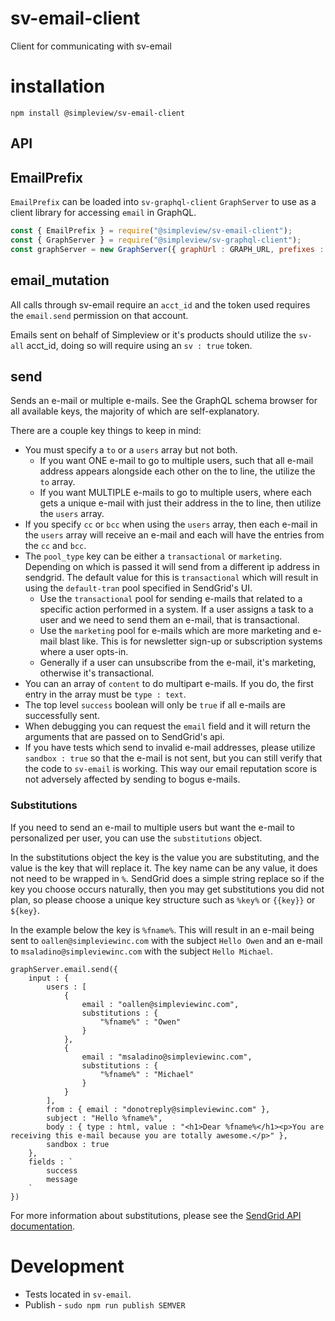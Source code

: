 # sv-email-client
Client for communicating with sv-email

# installation

```
npm install @simpleview/sv-email-client
```

## API

## EmailPrefix

`EmailPrefix` can be loaded into `sv-graphql-client` `GraphServer` to use as a client library for accessing `email` in GraphQL.

```js
const { EmailPrefix } = require("@simpleview/sv-email-client");
const { GraphServer } = require("@simpleview/sv-graphql-client");
const graphServer = new GraphServer({ graphUrl : GRAPH_URL, prefixes : [EmailPrefix] });
```

## email_mutation

All calls through sv-email require an `acct_id` and the token used requires the `email.send` permission on that account.

Emails sent on behalf of Simpleview or it's products should utilize the `sv-all` acct_id, doing so will require using an `sv : true` token.

## send

Sends an e-mail or multiple e-mails. See the GraphQL schema browser for all available keys, the majority of which are self-explanatory.

There are a couple key things to keep in mind:

* You must specify a `to` or a `users` array but not both.
	* If you want ONE e-mail to go to multiple users, such that all e-mail address appears alongside each other on the to line, the utilize the `to` array.
	* If you want MULTIPLE e-mails to go to multiple users, where each gets a unique e-mail with just their address in the to line, then utilize the `users` array.
* If you specify `cc` or `bcc` when using the `users` array, then each e-mail in the `users` array will receive an e-mail and each will have the entries from the `cc` and `bcc`.
* The `pool_type` key can be either a `transactional` or `marketing`. Depending on which is passed it will send from a different ip address in sendgrid. The default value for this is `transactional` which will result in using the `default-tran` pool specified in SendGrid's UI.
	* Use the `transactional` pool for sending e-mails that related to a specific action performed in a system. If a user assigns a task to a user and we need to send them an e-mail, that is transactional.
	* Use the `marketing` pool for e-mails which are more marketing and e-mail blast like. This is for newsletter sign-up or subscription systems where a user opts-in.
	* Generally if a user can unsubscribe from the e-mail, it's marketing, otherwise it's transactional.
* You can an array of `content` to do multipart e-mails. If you do, the first entry in the array must be `type : text`.
* The top level `success` boolean will only be `true` if all e-mails are successfully sent.
* When debugging you can request the `email` field and it will return the arguments that are passed on to SendGrid's api.
* If you have tests which send to invalid e-mail addresses, please utilize `sandbox : true` so that the e-mail is not sent, but you can still verify that the code to `sv-email` is working. This way our email reputation score is not adversely affected by sending to bogus e-mails.

### Substitutions

If you need to send an e-mail to multiple users but want the e-mail to personalized per user, you can use the `substitutions` object.

In the substitutions object the key is the value you are substituting, and the value is the key that will replace it. The key name can be any value, it does not need to be wrapped in `%`. SendGrid does a simple string replace so if the key you choose occurs naturally, then you may get substitutions you did not plan, so please choose a unique key structure such as `%key%` or `{{key}}` or `${key}`.

In the example below the key is `%fname%`. This will result in an e-mail being sent to `oallen@simpleviewinc.com` with the subject `Hello Owen` and an e-mail to `msaladino@simpleviewinc.com` with the subject `Hello Michael`.

```
graphServer.email.send({
	input : {
		users : [
			{
				email : "oallen@simpleviewinc.com",
				substitutions : {
					"%fname%" : "Owen"
				}
			},
			{
				email : "msaladino@simpleviewinc.com",
				substitutions : {
					"%fname%" : "Michael"
				}
			}
		],
		from : { email : "donotreply@simpleviewinc.com" },
		subject : "Hello %fname%",
		body : { type : html, value : "<h1>Dear %fname%</h1><p>You are receiving this e-mail because you are totally awesome.</p>" },
		sandbox : true
	},
	fields : `
		success
		message
	`
})
```

For more information about substitutions, please see the [SendGrid API documentation](https://sendgrid.com/docs/api-reference/).

# Development

* Tests located in `sv-email`.
* Publish - `sudo npm run publish SEMVER`